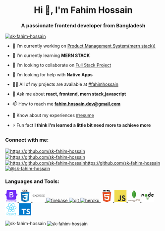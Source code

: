 <h1 align="center">Hi 👋, I'm Fahim Hossain</h1>
<h3 align="center">A passionate frontend developer from Bangladesh</h3>

<p align="left"> <a href="https://github.com/ryo-ma/github-profile-trophy"><img src="https://github-profile-trophy.vercel.app/?username=sk-fahim-hossain" alt="sk-fahim-hossain" /></a> </p>

- 🔭 I’m currently working on [Product Management System(mern stack))](#mern)

- 🌱 I’m currently learning **MERN STACK**

- 👯 I’m looking to collaborate on [Full Stack Project](#fullStack)

- 🤝 I’m looking for help with **Native Apps**

- 👨‍💻 All of my projects are available at [#fahimhossain](#fahimhossain)

- 💬 Ask me about **react, frontend, mern stack,javascript**

- 📫 How to reach me **fahim.hossain.dev@gmail.com**

- 📄 Know about my experiences [#resume](#resume)

- ⚡ Fun fact **I think I'm learned a little bit need more to achieve more**

<h3 align="left">Connect with me:</h3>
<p align="left">
<a href="[https://stackoverflow.com/users/https://github.com/sk-fahim-hossain](https://stackoverflow.com/users/20950176/fahim-hossain)" target="blank"><img align="center" src="https://raw.githubusercontent.com/rahuldkjain/github-profile-readme-generator/master/src/images/icons/Social/stack-overflow.svg" alt="https://github.com/sk-fahim-hossain" height="30" width="40" /></a>
<a href="https://instagram.com/https://github.com/sk-fahim-hossain" target="blank"><img align="center" src="https://raw.githubusercontent.com/rahuldkjain/github-profile-readme-generator/master/src/images/icons/Social/instagram.svg" alt="https://github.com/sk-fahim-hossain" height="30" width="40" /></a>
<a href="https://www.behance.net/https://github.com/sk-fahim-hossainhttps://github.com/sk-fahim-hossain" target="blank"><img align="center" src="https://raw.githubusercontent.com/rahuldkjain/github-profile-readme-generator/master/src/images/icons/Social/behance.svg" alt="https://github.com/sk-fahim-hossainhttps://github.com/sk-fahim-hossain" height="30" width="40" /></a>
<a href="https://medium.com/@sk-fahim-hossain" target="blank"><img align="center" src="https://raw.githubusercontent.com/rahuldkjain/github-profile-readme-generator/master/src/images/icons/Social/medium.svg" alt="@sk-fahim-hossain" height="30" width="40" /></a>
</p>

<h3 align="left">Languages and Tools:</h3>
<p align="left"> <a href="https://getbootstrap.com" target="_blank" rel="noreferrer"> <img src="https://raw.githubusercontent.com/devicons/devicon/master/icons/bootstrap/bootstrap-plain-wordmark.svg" alt="bootstrap" width="40" height="40"/> </a> <a href="https://www.w3schools.com/css/" target="_blank" rel="noreferrer"> <img src="https://raw.githubusercontent.com/devicons/devicon/master/icons/css3/css3-original-wordmark.svg" alt="css3" width="40" height="40"/> </a> <a href="https://expressjs.com" target="_blank" rel="noreferrer"> <img src="https://raw.githubusercontent.com/devicons/devicon/master/icons/express/express-original-wordmark.svg" alt="express" width="40" height="40"/> </a> <a href="https://firebase.google.com/" target="_blank" rel="noreferrer"> <img src="https://www.vectorlogo.zone/logos/firebase/firebase-icon.svg" alt="firebase" width="40" height="40"/> </a> <a href="https://git-scm.com/" target="_blank" rel="noreferrer"> <img src="https://www.vectorlogo.zone/logos/git-scm/git-scm-icon.svg" alt="git" width="40" height="40"/> </a> <a href="https://heroku.com" target="_blank" rel="noreferrer"> <img src="https://www.vectorlogo.zone/logos/heroku/heroku-icon.svg" alt="heroku" width="40" height="40"/> </a> <a href="https://www.w3.org/html/" target="_blank" rel="noreferrer"> <img src="https://raw.githubusercontent.com/devicons/devicon/master/icons/html5/html5-original-wordmark.svg" alt="html5" width="40" height="40"/> </a> <a href="https://developer.mozilla.org/en-US/docs/Web/JavaScript" target="_blank" rel="noreferrer"> <img src="https://raw.githubusercontent.com/devicons/devicon/master/icons/javascript/javascript-original.svg" alt="javascript" width="40" height="40"/> </a> <a href="https://www.mongodb.com/" target="_blank" rel="noreferrer"> <img src="https://raw.githubusercontent.com/devicons/devicon/master/icons/mongodb/mongodb-original-wordmark.svg" alt="mongodb" width="40" height="40"/> </a> <a href="https://nodejs.org" target="_blank" rel="noreferrer"> <img src="https://raw.githubusercontent.com/devicons/devicon/master/icons/nodejs/nodejs-original-wordmark.svg" alt="nodejs" width="40" height="40"/> </a> <a href="https://reactjs.org/" target="_blank" rel="noreferrer"> <img src="https://raw.githubusercontent.com/devicons/devicon/master/icons/react/react-original-wordmark.svg" alt="react" width="40" height="40"/> </a>  </a> <a href="https://www.typescriptlang.org/" target="_blank" rel="noreferrer"> <img src="https://raw.githubusercontent.com/devicons/devicon/master/icons/typescript/typescript-original.svg" alt="typescript" width="40" height="40"/> </a> </p>

<p><img align="left" src="https://github-readme-stats.vercel.app/api/top-langs?username=sk-fahim-hossain&show_icons=true&locale=en&layout=compact" alt="sk-fahim-hossain" /></p>

<p>&nbsp;<img align="center" src="https://github-readme-stats.vercel.app/api?username=sk-fahim-hossain&show_icons=true&locale=en" alt="sk-fahim-hossain" /></p>

